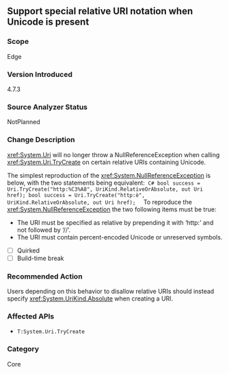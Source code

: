 ## Support special relative URI notation when Unicode is present

### Scope
Edge

### Version Introduced
4.7.3

### Source Analyzer Status
NotPlanned

### Change Description

<xref:System.Uri> will no longer throw a NullReferenceException when calling <xref:System.Uri.TryCreate> on certain relative URIs containing Unicode.

The simplest reproduction of the <xref:System.NullReferenceException> is below, with the two statements being equivalent:
 ```C#
bool success = Uri.TryCreate("http:%C3%A8", UriKind.RelativeOrAbsolute, out Uri href);
bool success = Uri.TryCreate("http:è", UriKind.RelativeOrAbsolute, out Uri href);
 ```
To reproduce the <xref:System.NullReferenceException> the two following items must be true:
- The URI must be specified as relative by prepending it with ‘http:’ and not followed by ‘//’.
- The URI must contain percent-encoded Unicode or unreserved symbols.

- [ ] Quirked
- [ ] Build-time break

### Recommended Action
Users depending on this behavior to disallow relative URIs should instead specify <xref:System.UriKind.Absolute> when creating a URI.

### Affected APIs
* `T:System.Uri.TryCreate`

### Category
Core

<!--
    ### Original Bug
    https://devdiv.visualstudio.com/DevDiv/_workitems/edit/287019
-->